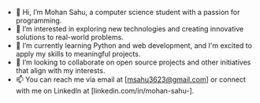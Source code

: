 - 👋 Hi, I’m Mohan Sahu, a computer science student with a passion for programming.
- 👀 I’m interested in exploring new technologies and creating innovative solutions to real-world problems.
- 🌱 I’m currently learning Python and web development, and I'm excited to apply my skills to meaningful projects.
- 💞️ I’m looking to collaborate on open source projects and other initiatives that align with my interests.
- 📫 You can reach me via email at [msahu3623@gmail.com] or connect with me on LinkedIn at [linkedin.com/in/mohan-sahu-].

<!---
mohansahu767/mohansahu767 is a ✨ special ✨ repository because its `README.md` (this file) appears on your GitHub profile.
You can click the Preview link to take a look at your changes.
--->

